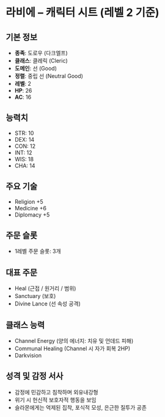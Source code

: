 # 라비에 – 캐릭터 시트 (레벨 2 기준)

## 기본 정보
- **종족**: 도로우 (다크엘프)
- **클래스**: 클레릭 (Cleric)
- **도메인**: 선 (Good)
- **정렬**: 중립 선 (Neutral Good)
- **레벨**: 2
- **HP**: 26
- **AC**: 16

## 능력치
- STR: 10
- DEX: 14
- CON: 12
- INT: 12
- WIS: 18
- CHA: 14

## 주요 기술
- Religion +5
- Medicine +6
- Diplomacy +5

## 주문 슬롯
- 1레벨 주문 슬롯: 3개

## 대표 주문
- Heal (근접 / 원거리 / 범위)
- Sanctuary (보호)
- Divine Lance (선 속성 공격)

## 클래스 능력
- Channel Energy (양의 에너지: 치유 및 언데드 피해)
- Communal Healing (Channel 시 자가 회복 2HP)
- Darkvision

## 성격 및 감정 서사
- 감정에 민감하고 침착하며 외유내강형
- 위기 시 헌신적 보호자적 행동을 보임
- 슬라몬에게는 억제된 집착, 포식적 모성, 은근한 질투가 공존

